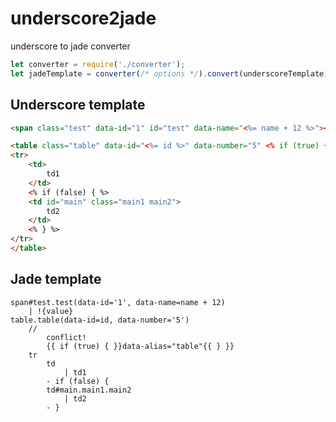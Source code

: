 # underscore2jade
underscore to jade converter

```js
let converter = require('./converter');
let jadeTemplate = converter(/* options */).convert(underscoreTemplate);
```

## Underscore template
```html
<span class="test" data-id="1" id="test" data-name="<%= name + 12 %>"><%= value %></span>

<table class="table" data-id="<%= id %>" data-number="5" <% if (true) { %>data-alias="table"<% } %>>
<tr>
	<td>
		td1
	</td>
	<% if (false) { %>
	<td id="main" class="main1 main2">
		td2
	</td>
	<% } %>
</tr>
</table>
```

## Jade template
```jade
span#test.test(data-id='1', data-name=name + 12)
	| !{value}
table.table(data-id=id, data-number='5')
	//
		conflict!
		{{ if (true) { }}data-alias="table"{{ } }}
	tr
		td
			| td1
		- if (false) {
		td#main.main1.main2
			| td2
		- }
```
